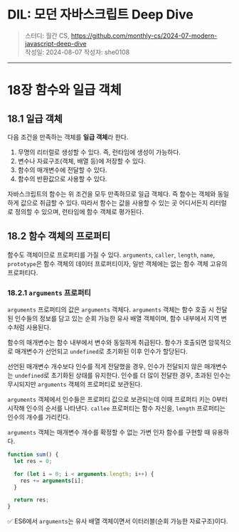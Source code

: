 # DIL: 모던 자바스크립트 Deep Dive

> 스터디: 월간 CS, https://github.com/monthly-cs/2024-07-modern-javascript-deep-dive  
> 작성일: 2024-08-07
> 작성자: she0108

---

# 18장 함수와 일급 객체

## 18.1 일급 객체

다음 조건을 만족하는 객체를 **일급 객체**라 한다.

1. 무명의 리터럴로 생성할 수 있다. 즉, 런타임에 생성이 가능하다.
2. 변수나 자료구조(객체, 배열 등)에 저장할 수 있다.
3. 함수의 매개변수에 전달할 수 있다.
4. 함수의 반환값으로 사용할 수 있다.

자바스크립트의 함수는 위 조건을 모두 만족하므로 일급 객체다. 즉 함수는 객체와 동일하게 값으로 취급할 수 있다. 따라서 함수는 값을 사용할 수 있는 곳 어디서든지 리터럴로 정의할 수 있으며, 런타임에 함수 객체로 평가된다.

## 18.2 함수 객체의 프로퍼티

함수도 객체이므로 프로퍼티를 가질 수 있다. `arguments`, `caller`, `length`, `name`, `prototype`은 함수 객체의 데이터 프로퍼티이자, 일반 객체에는 없는 함수 객체 고유의 프로퍼티다.

### 18.2.1 `arguments` 프로퍼티

`arguments` 프로퍼티의 값은 `arguments` 객체다. `arguments` 객체는 함수 호출 시 전달된 인수들의 정보를 담고 있는 순회 가능한 유사 배열 객체이며, 함수 내부에서 지역 변수처럼 사용된다.

함수의 매개변수는 함수 내부에서 변수와 동일하게 취급된다. 함수가 호출되면 암묵적으로 매개변수가 선언되고 `undefined`로 초기화된 이후 인수가 할당된다.

선언된 매개변수 개수보다 인수를 적게 전달했을 경우, 인수가 전달되지 않은 매개변수는 `undefined`로 초기화된 상태를 유지한다. 인수를 더 많이 전달한 경우, 초과된 인수는 무시되지만 `arguments` 객체의 프로퍼티로 보관된다.

`arguments` 객체에서 인수들은 프로퍼티 값으로 보관되는데 이때 프로퍼티 키는 0부터 시작해 인수의 순서를 나타낸다. `callee` 프로퍼티는 함수 자신을, `length` 프로퍼티는 인수의 개수를 가리킨다.

`arguments` 객체는 매개변수 개수를 확정할 수 없는 가변 인자 함수를 구현할 때 유용하다.

```js
function sum() {
  let res = 0;

  for (let i = 0; i < arguments.length; i++) {
    res += arguments[i];
  }

  return res;
}
```

✅ ES6에서 `arguments`는 유사 배열 객체이면서 이터러블(순회 가능한 자료구조)이다.
